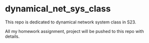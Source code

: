 # dynamical_net_sys_class
This repo is dedicated to dynamical network system class in S23. 

All my homework assignment, project will be pushed to this repo with details.